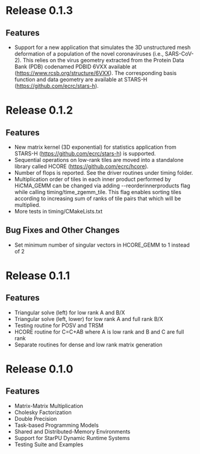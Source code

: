 # Release 0.1.3

## Features
* Support for a new application that simulates the 3D unstructured mesh deformation of a population of the novel coronaviruses (i.e.,  SARS-CoV-2). This relies on the virus geometry extracted from the Protein Data Bank (PDB) codenamed PDBID 6VXX available at (https://www.rcsb.org/structure/6VXX). The corresponding basis function and data geometry are available at STARS-H (https://github.com/ecrc/stars-h).

# Release 0.1.2

## Features
* New matrix kernel (3D exponential) for statistics application from STARS-H (https://github.com/ecrc/stars-h) is supported.
* Sequential operations on low-rank tiles are moved into a standalone library called HCORE (https://github.com/ecrc/hcore).
* Number of flops is reported. See the driver routines under timing folder. 
* Multiplication order of tiles in each inner product performed by HiCMA_GEMM can be changed via adding --reorderinnerproducts flag while calling timing/time_zgemm_tile. This flag enables sorting tiles according to increasing sum of ranks of tile pairs that which will be multiplied.
* More tests in timing/CMakeLists.txt 

## Bug Fixes and Other Changes
* Set minimum number of singular vectors in HCORE_GEMM to 1 instead of 2 

# Release 0.1.1

## Features
* Triangular solve (left) for low rank A and B/X
* Triangular solve (left, lower) for low rank A and full rank B/X  
* Testing routine for POSV and TRSM
* HCORE routine for C=C+AB where A is low rank and B and C are full rank 
* Separate routines for dense and low rank matrix generation 

# Release 0.1.0

## Features
* Matrix-Matrix Multiplication
* Cholesky Factorization
* Double Precision
* Task-based Programming Models
* Shared and Distributed-Memory Environments
* Support for StarPU Dynamic Runtime Systems
* Testing Suite and Examples

